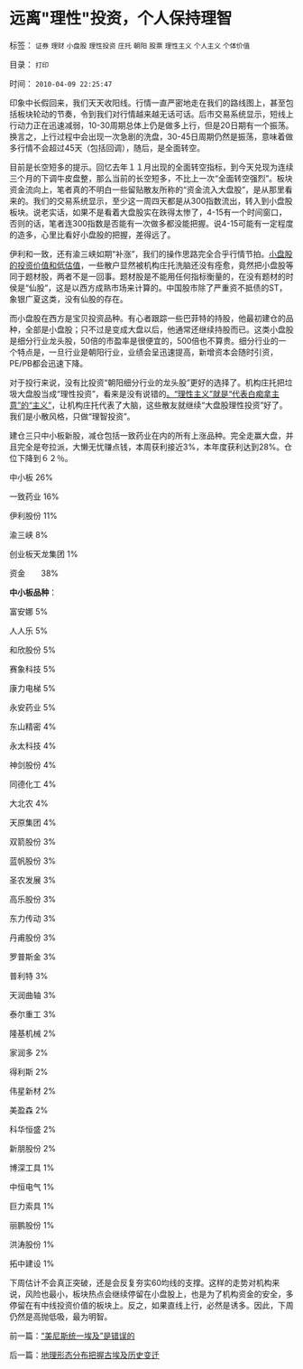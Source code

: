 # 远离&quot;理性&quot;投资，个人保持理智

标签： `证券` `理财` `小盘股` `理性投资` `庄托` `朝阳` `股票` `理性主义` `个人主义` `个体价值` 

目录： `打印`

时间： `2010-04-09 22:25:47`

印象中长假回来，我们天天收阳线。行情一直严密地走在我们的路线图上，甚至包括板块轮动的节奏，令到我们对行情越来越无话可话。后市交易系统显示，短线上行动力正在迅速减弱，10-30周期总体上仍是做多上行，但是20日期有一个振荡。换言之，上行过程中会出现一次急剧的洗盘，30-45日周期仍然是振荡，意味着做多行情不会超过45天（包括回调），随后，是全面转空。

目前是长空短多的提示。回忆去年１１月出现的全面转空指标，到今天兑现为连续三个月的下调牛皮盘整，那么当前的长空短多，不比上一次“全面转空强烈”。板块资金流向上，笔者真的不明白一些留贴散友所称的“资金流入大盘股”，是从那里看来的。我们的交易系统显示，至少这一周四天都是从300指数流出，转入到小盘股板块。说老实话，如果不是看着大盘股实在跌得太惨了，4-15有一个时间窗口，否则的话，笔者连300指数是否能有一次做多都没能把握。说4-15可能有一定程度的造多，心里比看好小盘股的把握，差得远了。

伊利和一致，还有渝三峡如期“补涨”，我们的操作思路完全合乎行情节拍。[小盘股的投资价值和低估值](../../../2010/1/18/产品周期，小盘股成长性和蓝筹股三种估价方式.md)，一些散户显然被机构庄托洗脑还没有痊愈，竟然把小盘股等同于题材股，两者不是一回事。题材股是不能用任何指标衡量的，在没有题材的时侯是“仙股”，这是以西方成熟市场来计算的。中国股市除了严重资不抵债的ST，象银广夏这类，没有仙股的存在。

而小盘股在西方是宝贝投资品种。有心者跟踪一些巴菲特的持股，他最初建仓的品种，全部是小盘股；只不过是变成大盘以后，他通常还继续持股而已。这类小盘股是细分行业龙头股，50倍的市盈率是很便宜的，500倍也不算贵。细分行业的一个特点是，一旦行业是朝阳行业，业绩会呈迅速提高，新增资本会随时引资，PE/PB都会迅速下降。

对于投行来说，没有比投资“朝阳细分行业的龙头股”更好的选择了。机构庄托把垃圾大盘股当成“理性投资”，看来是没有说错的[。“理性主义”就是“代表白痴拿主意”的“主义”](../../../2010/3/16/部分世界古代史是今天的国家机密.md)，让机构庄托代表了大脑，这些散友就继续“大盘股理性投资”好了。我们是小散风格，只做“理智投资”。

建仓三只中小板新股，减仓包括一致药业在内的所有上涨品种。完全走赢大盘，并且完全是夸拉派，大懒无忧赚点钱，本周获利接近3%，本年度获利达到28%。仓位下降到６２％。

中小板 26%

一致药业 16%

伊利股份 11%

渝三峡 8%

创业板天龙集团 1%

资金　　38%

**中小板品种**：

富安娜 5%

人人乐 5%

和欣股份 5%

赛象科技 5%

康力电梯 5%

永安药业 5%

东山精密 4%

永太科技 4%

神剑股份 4%

同德化工 4%

大北农 4%

天原集团 4%

双箭股份 3%

蓝帆股份 3%

圣农发展 3%

高乐股份 3%

东力传动 3%

丹甫股份 3%

罗普斯金 3%

普利特 3%

天润曲轴 3%

泰尔重工 3%

隆基机械 2%

家润多 2%

得利斯 2%

伟星新材 2%

美盈森 2%

科华恒盛 2%

新朋股份 2%

博深工具 1%

中恒电气 1%

巨力索具 1%

丽鹏股份 1%

洪涛股份 1%

拓中建设 1%

下周估计不会真正突破，还是会反复夯实60均线的支撑。这样的走势对机构来说，风险也最小，板块热点会继续停留在小盘股上，也是为了机构资金的安全，多停留在有中线投资价值的板块上。反之，如果直线上行，必然是诱多。因此，下周仍然是高抛低吸，最为明智。



前一篇：[“美尼斯统一埃及”是错误的](../../../2010/4/9/“美尼斯统一埃及”是错误的.md)

后一篇：[地理形态分布把握古埃及历史变迁](../../../2010/4/9/地理形态分布把握古埃及历史变迁.md)